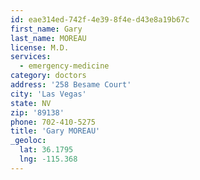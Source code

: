 ```yaml
---
id: eae314ed-742f-4e39-8f4e-d43e8a19b67c
first_name: Gary
last_name: MOREAU
license: M.D.
services:
  - emergency-medicine
category: doctors
address: '258 Besame Court'
city: 'Las Vegas'
state: NV
zip: '89138'
phone: 702-410-5275
title: 'Gary MOREAU'
_geoloc:
  lat: 36.1795
  lng: -115.368
---
```

